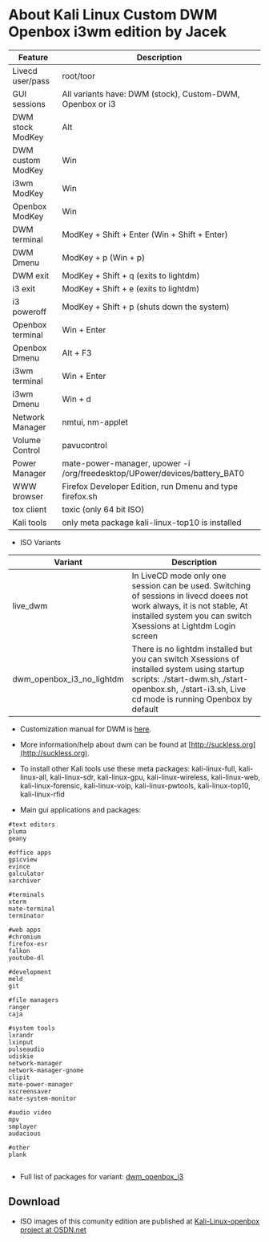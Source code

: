 # About Kali Linux Custom DWM Openbox i3wm edition by Jacek 


|Feature           |Description                                                                         |
|------------------|------------------------------------------------------------------------------------|
|Livecd user/pass  |root/toor                                                                           |
|GUI sessions      |All variants have: DWM (stock), Custom-DWM, Openbox or i3                           |
|DWM stock ModKey  |Alt                                                                                 |
|DWM custom ModKey |Win                                                                                 |
|i3wm ModKey       |Win                                                                                 |
|Openbox ModKey    |Win                                                                                 |
|DWM terminal      |ModKey + Shift + Enter (Win + Shift + Enter)                                        |
|DWM Dmenu         |ModKey + p (Win + p)                                                                |
|DWM exit          |ModKey + Shift + q (exits to lightdm)                                               |
|i3 exit           |ModKey + Shift + e (exits to lightdm)                                               |
|i3 poweroff       |ModKey + Shift + p (shuts down the system)                                          |
|Openbox terminal  |Win + Enter                                                                         |
|Openbox Dmenu     |Alt + F3                                                                            |
|i3wm terminal     |Win + Enter                                                                         |
|i3wm Dmenu        |Win + d                                                                             |
|Network Manager   |nmtui, nm-applet                                                                    |
|Volume Control    |pavucontrol                                                                         |
|Power Manager     |mate-power-manager, upower -i /org/freedesktop/UPower/devices/battery_BAT0          |
|WWW browser       |Firefox Developer Edition, run Dmenu and type firefox.sh                            |
|tox client        |toxic (only 64 bit ISO)                                                             |
|Kali tools        |only meta package kali-linux-top10 is installed                                     |

* ISO Variants

|Variant           |Description                                                                         |
|------------------|------------------------------------------------------------------------------------|
|live_dwm          |In LiveCD mode only one session can be used. Switching of sessions in livecd doees not work always, it is not stable, At installed system you can switch Xsessions at Lightdm Login screen |
|dwm_openbox_i3_no_lightdm |There is no lightdm installed but you can switch Xsessions of installed system using startup scripts: ./start-dwm.sh,./start-openbox.sh, ./start-i3.sh, Live cd mode is running Openbox by default   |

* Customization manual for DWM is [here](./debian-dwm.md).
* More information/help about dwm can be found at [http://suckless.org](http://suckless.org).
* To install other Kali tools use these meta packages: kali-linux-full, kali-linux-all, kali-linux-sdr, kali-linux-gpu, kali-linux-wireless, kali-linux-web, kali-linux-forensic, kali-linux-voip, kali-linux-pwtools, kali-linux-top10, kali-linux-rfid

* Main gui applications and packages: 

```
#text editors
pluma
geany

#office apps
gpicview
evince
galculator
xarchiver

#terminals
xterm 
mate-terminal
terminator

#web apps
#chromium
firefox-esr
falkon
youtube-dl

#development
meld
git

#file managers
ranger
caja

#system tools 
lxrandr
lxinput
pulseaudio
udiskie
network-manager
network-manager-gnome
clipit
mate-power-manager
xscreensaver
mate-system-monitor

#audio video
mpv
smplayer
audacious

#other
plank


```

* Full list of packages for variant: [dwm_openbox_i3](./variant-dwm_openbox_i3/package-lists/kali.list.chroot)


## Download

* ISO images of this comunity edition are published at [Kali-Linux-openbox project at OSDN.net](https://osdn.net/projects/kali-lnux-openbox/storage/kali-linux-community-releases/)








